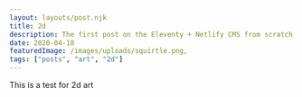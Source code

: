 ```yaml
---
layout: layouts/post.njk
title: 2d
description: The first post on the Eleventy + Netlify CMS from scratch blog
date: 2020-04-18
featuredImage: /images/uploads/squirtle.png,
tags: ["posts", "art", "2d"]
---
```


This is a test for 2d art

